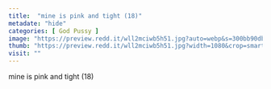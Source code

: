 ```yaml
---
title:  "mine is pink and tight (18)"
metadate: "hide"
categories: [ God Pussy ]
image: "https://preview.redd.it/wll2mciwb5h51.jpg?auto=webp&s=300bb90db25a82c371f5123450cb2a2fde9b832f"
thumb: "https://preview.redd.it/wll2mciwb5h51.jpg?width=1080&crop=smart&auto=webp&s=18db9d30fe2f63e9deeab6cd592cb7bb33eb2ff4"
visit: ""
---
```

mine is pink and tight (18)
